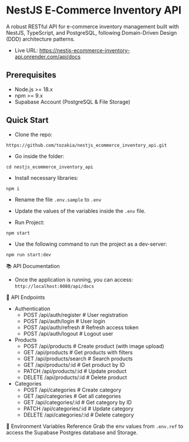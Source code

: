 # NestJS E‑Commerce Inventory API

A robust RESTful API for e-commerce inventory management built with NestJS, TypeScript, and PostgreSQL, following Domain-Driven Design (DDD) architecture patterns.

- Live URL: https://nestjs-ecommerce-inventory-api.onrender.com/api/docs

## Prerequisites

- Node.js >= 18.x
- npm >= 9.x
- Supabase Account (PostgreSQL & File Storage)

## Quick Start

- Clone the repo:

`https://github.com/tozakia/nestjs_ecommerce_inventory_api.git`

- Go inside the folder:

`cd nestjs_ecommerce_inventory_api`

- Install necessary libraries:

`npm i`

- Rename the file `.env.sample` to `.env`

- Update the values of the variables inside the `.env` file.

- Run Project:

`npm start`

- Use the following command to run the project as a dev-server:

`npm run start:dev`

📚 API Documentation

- Once the application is running, you can access: `http://localhost:8080/api/docs`

📖 API Endpoints

- Authentication
  - POST /api/auth/register # User registration
  - POST /api/auth/login # User login
  - POST /api/auth/refresh # Refresh access token
  - POST /api/auth/logout # Logout user
- Products
  - POST /api/products # Create product (with image upload)
  - GET /api/products # Get products with filters
  - GET /api/products/search # Search products
  - GET /api/products/:id # Get product by ID
  - PATCH /api/products/:id # Update product
  - DELETE /api/products/:id # Delete product
- Categories
  - POST /api/categories # Create category
  - GET /api/categories # Get all categories
  - GET /api/categories/:id # Get category by ID
  - PATCH /api/categories/:id # Update category
  - DELETE /api/categories/:id # Delete category

📝 Environment Variables Reference
Grab the env values from `.env.ref` to access the Supabase Postgres database and Storage.
